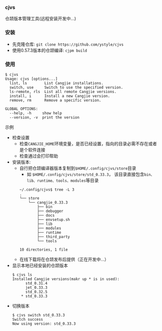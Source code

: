 ### cjvs
仓颉版本管理工具(远程安装开发中...)

### 安装
- 先克隆仓库: `git clone https://github.com/ystyle/cjvs`
- 使用0.57.3版本的仓颉编译: `cjpm build`

### 使用
```shell
$ cjvs
Usage: cjvs [options...]
  list, ls        List Cangjie installations.
  switch, use     Switch to use the specified version.
  ls-remote, rls  List all remote Cangjie versions.
  install, i      Install a new Cangjie version.
  remove, rm      Remove a specific version.

GLOBAL OPTIONS:
  --help, -h     show help
  --version, -v  print the version
```

示例
- 检查设置
  - 检查`CANGJIE_HOME`环境变量，是否已经设置，指向的目录必需不存在或者是个软件连接
  - 检查通过会打印帮助
- 安装版本: 
  - 自行把仓颉编译器版本复制到`$HOME/.config/cjvs/store`目录
    - 如 `$HOME/.config/cjvs/store/std_0.33.3`， 该目录直接包含`bin、lib、runtime、tools、modules`等目录 
    ```shell
    ~/.config/cjvs$ tree -L 3
    .
    └── store
        └── cangjie_0.33.3
            ├── bin
            ├── debugger
            ├── docs
            ├── envsetup.sh
            ├── lib
            ├── modules
            ├── runtime
            ├── third_party
            └── tools

    10 directories, 1 file
    ```
  - 在线下载将在仓颉发布后提供（正在开发中...）
- 显示本地已经安装的仓颉版本
    ```shell
    $ cjvs ls
    Installed Cangjie versions(makr up * is in used):
    	  std_0.31.4
    	  jet_0.33.3
    	  std_0.32.5
    	* std_0.33.3
    ``` 
- 切换版本
    ```shell
    $ cjvs switch std_0.33.3
    Switch success
    Now using version: std_0.33.3
    ```
